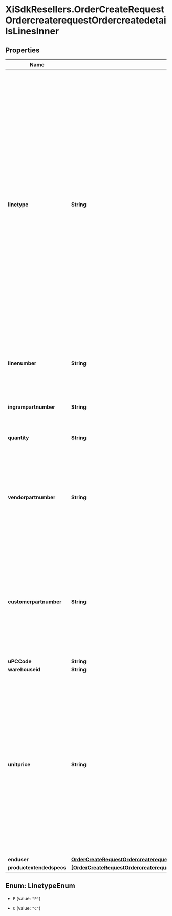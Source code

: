 # XiSdkResellers.OrderCreateRequestOrdercreaterequestOrdercreatedetailsLinesInner

## Properties

Name | Type | Description | Notes
------------ | ------------- | ------------- | -------------
**linetype** | **String** | Values are “P” for product or “C” for comments. This can be left blank when ordering product and a “P” will be assumed.  If you are adding a COMMENT, then this value must be “C”.  Extended spec for comments:   Attribute Name: “commenttext” Attribute Value: “thank you for the order”  To make the comment invisible to the packing slip place “///” in front of the comment in the Attribute Value field.  This will allow the Ingram sales rep to see the comment on the order but will not forward on to shipping documents. | [optional] 
**linenumber** | **String** | This is used when a partner wants to use their own line number. Can be left blank. | [optional] 
**ingrampartnumber** | **String** | This is the Ingram sku number to be used for placing an order. | [optional] 
**quantity** | **String** | The quantity that is to be ordered. | 
**vendorpartnumber** | **String** | The Manufacturer part number. Can be used to place an order instead of the Ingram sku.  If there are multiple Ingram part numbers to one vendor part number.  The order will be rejected. | [optional] 
**customerpartnumber** | **String** | This is the Customers unique part numbers that must be crossed referenced to the Ingram Micro Sku before it can be used.  Please contact your sales rep for additional information on how to set this up. | [optional] 
**uPCCode** | **String** |  | [optional] 
**warehouseid** | **String** |  | [optional] 
**unitprice** | **String** | This is a requested price from the customer. Pre-approval is necessary before using this feature.  A methodology called price variance to manage requested pricing needs to be setup in advance by your sales rep.  If unit price is provided without this advanced setup the unit price will be ignored and standard Ingram Micro pricing will apply. | [optional] 
**enduser** | [**OrderCreateRequestOrdercreaterequestOrdercreatedetailsLinesInnerEnduser**](OrderCreateRequestOrdercreaterequestOrdercreatedetailsLinesInnerEnduser.md) |  | [optional] 
**productextendedspecs** | [**[OrderCreateRequestOrdercreaterequestOrdercreatedetailsLinesInnerProductextendedspecsInner]**](OrderCreateRequestOrdercreaterequestOrdercreatedetailsLinesInnerProductextendedspecsInner.md) |  | [optional] 



## Enum: LinetypeEnum


* `P` (value: `"P"`)

* `C` (value: `"C"`)




